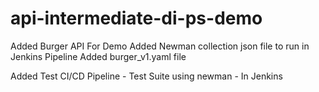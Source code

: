 # api-intermediate-di-ps-demo
Added Burger API For Demo
Added Newman collection json file to run in Jenkins Pipeline
Added burger_v1.yaml file

Added Test CI/CD Pipeline - Test Suite using newman - In Jenkins
